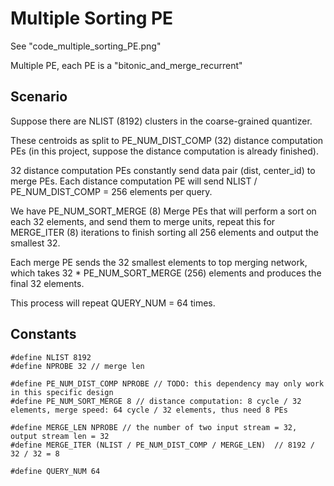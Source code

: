 # Multiple Sorting PE

See "code_multiple_sorting_PE.png"

Multiple PE, each PE is a "bitonic_and_merge_recurrent"

## Scenario 

Suppose there are NLIST (8192) clusters in the coarse-grained quantizer.

These centroids as split to PE_NUM_DIST_COMP (32) distance computation PEs (in this project, suppose the distance computation is already finished).

32 distance computation PEs constantly send data pair (dist, center_id) to merge PEs. Each distance computation PE will send NLIST / PE_NUM_DIST_COMP = 256 elements per query. 

We have PE_NUM_SORT_MERGE (8) Merge PEs that will perform a sort on each 32 elements, and send them to merge units, repeat this for MERGE_ITER (8) iterations to finish sorting all 256 elements and output the smallest 32.

Each merge PE sends the 32 smallest elements to top merging network, which takes 32 * PE_NUM_SORT_MERGE (256) elements and produces the final 32 elements.

This process will repeat QUERY_NUM = 64 times.

## Constants

```
#define NLIST 8192
#define NPROBE 32 // merge len

#define PE_NUM_DIST_COMP NPROBE // TODO: this dependency may only work in this specific design
#define PE_NUM_SORT_MERGE 8 // distance computation: 8 cycle / 32 elements, merge speed: 64 cycle / 32 elements, thus need 8 PEs

#define MERGE_LEN NPROBE // the number of two input stream = 32, output stream len = 32
#define MERGE_ITER (NLIST / PE_NUM_DIST_COMP / MERGE_LEN)  // 8192 / 32 / 32 = 8

#define QUERY_NUM 64
```